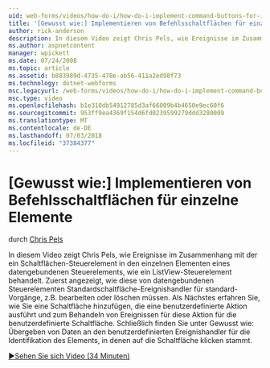 ```yaml
---
uid: web-forms/videos/how-do-i/how-do-i-implement-command-buttons-for-individual-items
title: '[Gewusst wie:] Implementieren von Befehlsschaltflächen für einzelne Elemente | Microsoft-Dokumentation'
author: rick-anderson
description: In diesem Video zeigt Chris Pels, wie Ereignisse im Zusammenhang mit der ein Schaltflächen-Steuerelement in den einzelnen Elementen eines datengebundenen Steuerelements, wie ein ListView-Steuerelement behandelt. Erste...
ms.author: aspnetcontent
manager: wpickett
ms.date: 07/24/2008
ms.topic: article
ms.assetid: b883989d-4735-478e-ab56-411a2ed98f73
ms.technology: dotnet-webforms
msc.legacyurl: /web-forms/videos/how-do-i/how-do-i-implement-command-buttons-for-individual-items
msc.type: video
ms.openlocfilehash: b1e310db54912785d3af66009b4b4650e9ec60f6
ms.sourcegitcommit: 953ff9ea4369f154d6fd0239599279ddd3280009
ms.translationtype: MT
ms.contentlocale: de-DE
ms.lasthandoff: 07/03/2018
ms.locfileid: "37384377"
---
```

<a name="how-do-i-implement-command-buttons-for-individual-items"></a>[Gewusst wie:] Implementieren von Befehlsschaltflächen für einzelne Elemente
====================
durch [Chris Pels](https://twitter.com/chrispels)

In diesem Video zeigt Chris Pels, wie Ereignisse im Zusammenhang mit der ein Schaltflächen-Steuerelement in den einzelnen Elementen eines datengebundenen Steuerelements, wie ein ListView-Steuerelement behandelt. Zuerst angezeigt, wie diese von datengebundenen Steuerelementen Standardschaltfläche-Ereignishandler für standard-Vorgänge, z.B. bearbeiten oder löschen müssen. Als Nächstes erfahren Sie, wie Sie eine Schaltfläche hinzufügen, die eine benutzerdefinierte Aktion ausführt und zum Behandeln von Ereignissen für diese Aktion für die benutzerdefinierte Schaltfläche. Schließlich finden Sie unter Gewusst wie: Übergeben von Daten an den benutzerdefinierten Ereignishandler für die Identifikation des Elements, in denen auf die Schaltfläche klicken stammt.

[&#9654;Sehen Sie sich Video (34 Minuten)](https://channel9.msdn.com/Blogs/ASP-NET-Site-Videos/how-do-i-implement-command-buttons-for-individual-items)
